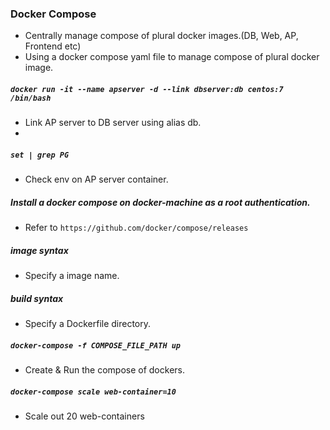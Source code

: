 ### Docker Compose
- Centrally manage compose of plural docker images.(DB, Web, AP, Frontend etc)
- Using a docker compose yaml file to manage compose of plural docker image.

##### `docker run -it --name apserver -d --link dbserver:db centos:7 /bin/bash`
- Link AP server to DB server using alias db.
-  

##### `set | grep PG`
- Check env on AP server container.

##### Install a docker compose on docker-machine as a root authentication.
- Refer to `https://github.com/docker/compose/releases`

##### image syntax
- Specify a image name.

##### build syntax
- Specify a Dockerfile directory.

##### `docker-compose -f COMPOSE_FILE_PATH up`
- Create & Run the compose of dockers.

##### `docker-compose scale web-container=10`
- Scale out 20 web-containers

